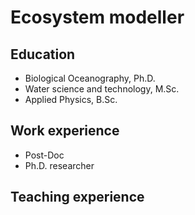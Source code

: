 # Ecosystem modeller
<!--
**ovgarol/ovgarol** is a ✨ _special_ ✨ repository because its `README.md` (this file) appears on your GitHub profile.

Here are some ideas to get you started:

- 🔭 I’m currently working on ...
- 🌱 I’m currently learning ...
- 👯 I’m looking to collaborate on ...
- 🤔 I’m looking for help with ...
- 💬 Ask me about ...
- 📫 How to reach me: ...
- 😄 Pronouns: ...
- ⚡ Fun fact: ...
-->

## Education
 - Biological Oceanography, Ph.D.
 - Water science and technology, M.Sc.
 - Applied Physics, B.Sc.
   
## Work experience
  - Post-Doc
  - Ph.D. researcher

## Teaching experience

